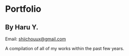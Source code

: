# Portfolio
## **By Haru Y.**

Email: shiichouux@gmail.com

A compilation of all of my works within the past few years.
